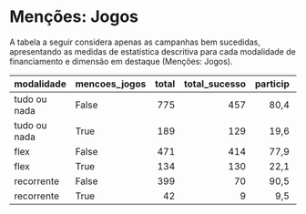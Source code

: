 # Menções: Jogos

A tabela a seguir considera apenas as campanhas bem sucedidas, apresentando as medidas
de estatística descritiva para cada modalidade de financiamento e dimensão em destaque
(Menções: Jogos).

| modalidade   | mencoes_jogos   |   total |   total_sucesso |   particip |   taxa_sucesso |   valor_sucesso |   media_sucesso |   std_sucesso |   min_sucesso |   max_sucesso |
|:-------------|:----------------|--------:|----------------:|-----------:|---------------:|----------------:|----------------:|--------------:|--------------:|--------------:|
| tudo ou nada | False           |     775 |             457 |       80,4 |           59,0 |      9.724.048,32 |        21.278,01 |      24.239,99 |         44,25 |     321.726,84 |
| tudo ou nada | True            |     189 |             129 |       19,6 |           68,3 |      2.659.333,19 |        20.614,99 |      17.284,29 |       1.145,44 |     116.574,81 |
| flex         | False           |     471 |             414 |       77,9 |           87,9 |      3.913.012,23 |         9.451,72 |      23.780,68 |         24,19 |     358.829,68 |
| flex         | True            |     134 |             130 |       22,1 |           97,0 |      1.391.932,51 |        10.707,17 |      34.979,97 |         62,67 |     385.603,24 |
| recorrente   | False           |     399 |              70 |       90,5 |           17,5 |        19.492,26 |          278,46 |        581,51 |          3,08 |       2.819,31 |
| recorrente   | True            |      42 |               9 |        9,5 |           21,4 |         5.420,38 |          602,26 |       1.325,09 |         31,75 |       4.127,14 |

